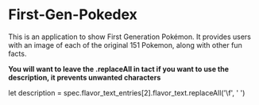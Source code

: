# First-Gen-Pokedex
This is an application to show First Generation Pokémon. It provides users with an image of each of the original 151 Pokemon, along with other fun facts.


**You will want to leave the .replaceAll in tact if you want to use the description, it prevents unwanted characters**


 let description = spec.flavor_text_entries[2].flavor_text.replaceAll('\f', ' ')
 
